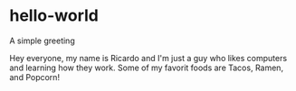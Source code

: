 # hello-world
A simple greeting

Hey everyone, my name is Ricardo and I'm just a guy who likes computers and learning how they work. 
Some of my favorit foods are Tacos, Ramen, and Popcorn! 
